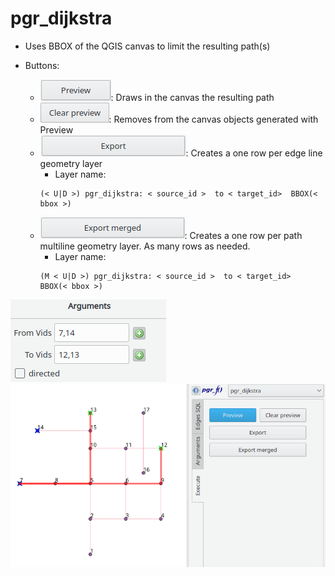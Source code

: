 # pgr_dijkstra

- Uses BBOX of the QGIS canvas to limit the resulting path(s)

- Buttons:
  - ![Preview](../img/buttons/execute/preview.png): Draws in the canvas the resulting path
  - ![Clear Preview](../img/buttons/execute/clearpreview.png): Removes from the canvas objects generated with Preview
  - ![Export](../img/buttons/execute/export.png): Creates a one row per edge line geometry layer
  	- Layer name:
	```
	(< U|D >) pgr_dijkstra: < source_id >  to < target_id>  BBOX(< bbox >)
	```
  - ![Export Merged](../img/buttons/execute/exportmergedON.png): Creates a one row per path multiline geometry layer. As many rows as needed.
	- Layer name:
	```
	(M < U|D >) pgr_dijkstra: < source_id >  to < target_id>  BBOX(< bbox >)
	```

![pgr_dijkstra1](../img/dijkstra1.png)
![pgr_dijkstra1](../img/dijkstra1-1.png)